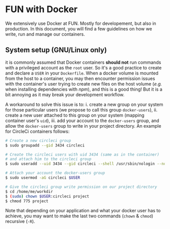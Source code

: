 # FUN with Docker

We extensively use Docker at FUN. Mostly for developement, but also in production. In this document, you will find a few guidelines on how we write, run and manage our containers.

## System setup \(GNU/Linux only\)

it is commonly assumed that Docker containers **should not** run commands with a privileged account as the `root` user. So it's a good practice to create and declare a `USER` in your `Dockerfile`. When a docker volume is mounted from the host to a container, you may then encounter permission issues with the container's user trying to create new files on the host volume \(_e.g._ when installing dependencies with _npm_\), and this is a good thing! But it is a bit annoying as it may break your development workflow.

A workaround to solve this issue is to: i. create a new group on your system for those particular users \(we propose to call this group `docker-users`\), ii. create a new user attached to this group on your system \(mapping container user's `uid`\), iii. add your account to the `docker-users` group, and allow the `docker-users` group to write in your project directory. An example for CircleCi containers follows:

```bash
# Create a new circleci group
$ sudo groupadd --gid 3434 circleci

# Create the circleci users with uid 3434 (same as in the container)
# and attach him to the circleci group
$ sudo useradd --uid 3434 --gid circleci --shell /usr/sbin/nologin --no-create-home circleci

# Attach your account the docker-users group
$ sudo usermod -aG circleci $USER

# Give the circleci group write permission on our project directory
$ cd /home/me/workdir
$ (sudo) chown $USER:circleci project
$ chmod 775 project
```

Note that depending on your application and what your docker user has to achieve, you may want to make the last two commands \(`chown` & `chmod`\) recursive \(`-R`\).

